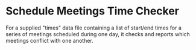 # Schedule Meetings Time Checker

For a supplied "times" data file containing a list of start/end times for a series of meetings scheduled during one day, it checks and reports which meetings conflict with one another.
